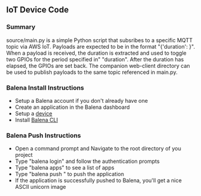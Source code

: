 ## IoT Device Code

### Summary
source/main.py is a simple Python script that subsribes to a specific MQTT topic via AWS IoT. Payloads are expected to be in the format "{'duration': <MS VALUE>}". When a payload is received, the duration is extracted and used to toggle two GPIOs for the period specified in" "duration". After the duration has elapsed, the GPIOs are set back. The companion web-client directory can be used to publish payloads to the same topic referenced in main.py.

### Balena Install Instructions
+ Setup a Balena account if you don't already have one
+ Create an application in the Balena dashboard
+ Setup a [device](https://www.balena.io/docs/learn/getting-started/raspberrypi3/python/)
+ Install [Balena CLI](https://github.com/balena-io/balena-cli/blob/master/INSTALL.md)

### Balena Push Instructions
+ Open a command prompt and Navigate to the root directory of you project
+ Type "balena login" and follow the authentication prompts
+ Type "balena apps" to see a list of apps
+ Type "balena push <app name>" to push the application
+ If the application is successfully pushed to Balena, you'll get a nice ASCII unicorn image

